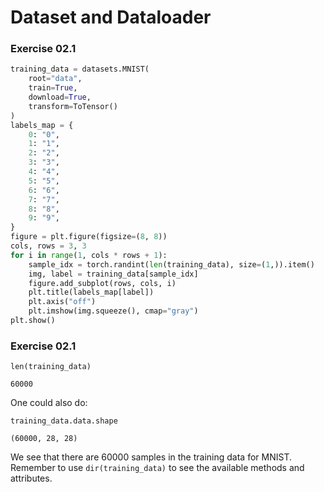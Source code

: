 # Dataset and Dataloader

### Exercise 02.1

```python
training_data = datasets.MNIST(
    root="data",
    train=True,
    download=True,
    transform=ToTensor()
)
labels_map = {
    0: "0",
    1: "1",
    2: "2",
    3: "3",
    4: "4",
    5: "5",
    6: "6",
    7: "7",
    8: "8",
    9: "9",
}
figure = plt.figure(figsize=(8, 8))
cols, rows = 3, 3
for i in range(1, cols * rows + 1):
    sample_idx = torch.randint(len(training_data), size=(1,)).item()
    img, label = training_data[sample_idx]
    figure.add_subplot(rows, cols, i)
    plt.title(labels_map[label])
    plt.axis("off")
    plt.imshow(img.squeeze(), cmap="gray")
plt.show()
```

### Exercise 02.1

```
len(training_data)
```
```
60000
```

One could also do:

```
training_data.data.shape
```
```
(60000, 28, 28)
```

We see that there are 60000 samples in the training data for MNIST. Remember to use `dir(training_data)` to see the available methods and attributes.

